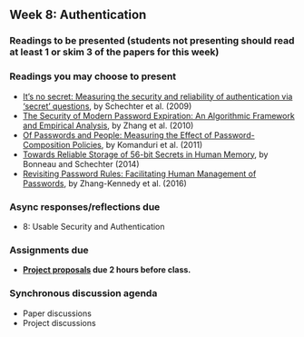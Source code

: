 ## Week 8: Authentication

### Readings to be presented (students not presenting should read at least 1 or skim 3 of the papers for this week) 


### Readings you may choose to present

  - [It’s no secret: Measuring the security and reliability of authentication via ‘secret’ questions](https://drive.google.com/file/d/1TzZF23zFWn-lT6bon_yVnbjpRCII25Js/view?usp=sharing), by Schechter et al. (2009)
  - [The Security of Modern Password Expiration: An Algorithmic Framework and Empirical Analysis](https://www.cs.unc.edu/~fabian/papers/PasswordExpire.pdf), by Zhang et al. (2010)
  - [Of Passwords and People: Measuring the Effect of Password-Composition Policies](https://users.ece.cmu.edu/~mmazurek/papers/chi2011_passwords_people.pdf), by Komanduri et al. (2011)
  - [Towards Reliable Storage of 56-bit Secrets in Human Memory](https://www.usenix.org/system/files/conference/usenixsecurity14/sec14-paper-bonneau.pdf), by Bonneau and Schechter (2014)
  - [Revisiting Password Rules: Facilitating Human Management of Passwords](https://people.scs.carleton.ca/~paulv/papers/eCrime2016pwdrules.pdf), by Zhang-Kennedy et al. (2016)

### Async responses/reflections due

  - 8: Usable Security and Authentication


### Assignments due

  - **[Project proposals](../project/README.md#week-8-before-the-live-session) due 2 hours before class.** 

### Synchronous discussion agenda

- Paper discussions
- Project discussions
